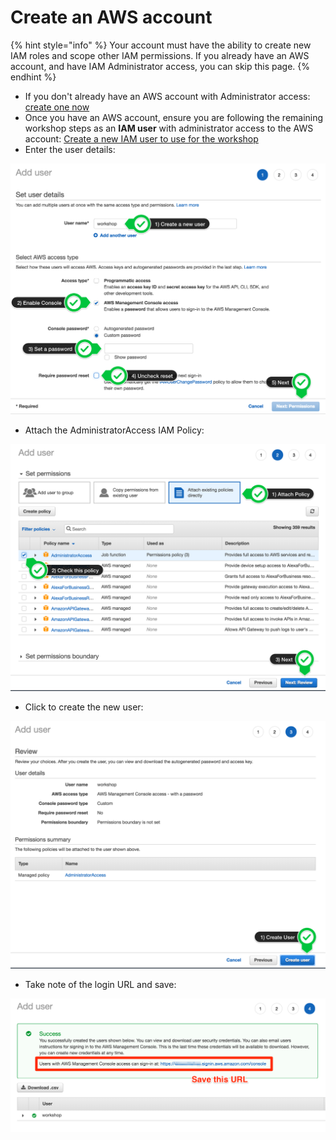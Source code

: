 # Create an AWS account

{% hint style="info" %}
Your account must have the ability to create new IAM roles and scope other IAM permissions. If you already have an AWS account, and have IAM Administrator access, you can skip this page.
{% endhint %}

* If you don't already have an AWS account with Administrator access: [create one now](http://docs.aws.amazon.com/connect/latest/adminguide/gettingstarted.html#sign-up-for-aws)
* Once you have an AWS account, ensure you are following the remaining workshop steps as an **IAM user** with administrator access to the AWS account: [Create a new IAM user to use for the workshop](https://console.aws.amazon.com/iam/home?region=us-east-1#/users$new)
* Enter the user details: 

![](../../../../.gitbook/assets/iam-1-create-user%20%281%29.png)

* Attach the AdministratorAccess IAM Policy: 

![](../../../../.gitbook/assets/iam-2-attach-policy.png)

* Click to create the new user: 

![](../../../../.gitbook/assets/iam-3-create-user%20%281%29.png)

* Take note of the login URL and save: 

![](../../../../.gitbook/assets/iam-4-save-url%20%281%29.png)

